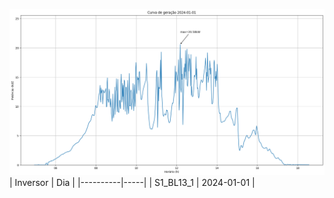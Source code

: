 ![My Image](01_01_2024-S1_BL13_1.png)
| Inversor | Dia |
|----------|-----|
| S1_BL13_1       | 2024-01-01  |